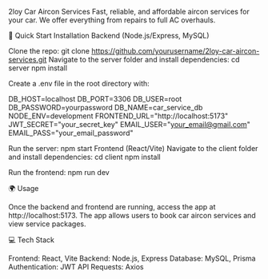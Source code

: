 2loy Car Aircon Services
Fast, reliable, and affordable aircon services for your car. We offer everything from repairs to full AC overhauls.

🚀 Quick Start
Installation
Backend (Node.js/Express, MySQL)

Clone the repo:
git clone https://github.com/yourusername/2loy-car-aircon-services.git
Navigate to the server folder and install dependencies:
cd server
npm install


Create a .env file in the root directory with:

DB_HOST=localhost
DB_PORT=3306
DB_USER=root
DB_PASSWORD=yourpassword
DB_NAME=car_service_db
NODE_ENV=development
FRONTEND_URL="http://localhost:5173"
JWT_SECRET="your_secret_key"
EMAIL_USER="your_email@gmail.com"
EMAIL_PASS="your_email_password"


Run the server:
npm start
Frontend (React/Vite)
Navigate to the client folder and install dependencies:
cd client
npm install

Run the frontend:
npm run dev

🌍 Usage

Once the backend and frontend are running, access the app at http://localhost:5173. The app allows users to book car aircon services and view service packages.

💻 Tech Stack

Frontend: React, Vite
Backend: Node.js, Express
Database: MySQL, Prisma
Authentication: JWT
API Requests: Axios
